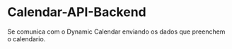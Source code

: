 # Calendar-API-Backend
Se comunica com o Dynamic Calendar enviando os dados que preenchem o calendario.
